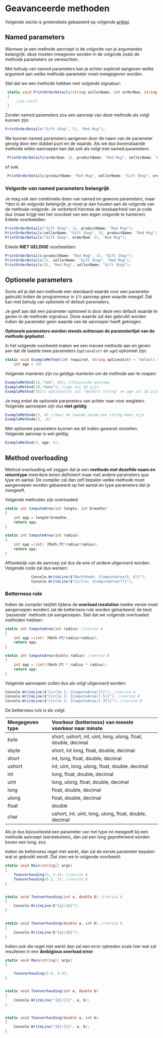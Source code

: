 # Geavanceerde methoden

Volgende sectie is grotendeels gebaseerd op volgende [artikel](https://docs.microsoft.com/en-us/dotnet/csharp/programming-guide/classes-and-structs/named-and-optional-arguments).

## Named parameters

Wanneer je een methode aanroept is de volgorde van je argumenten belangrijk: deze moeten meegeven worden in de volgorde zoals de methode parameters ze verwachten.

Met behulp van named parameters kan je echter expliciet aangeven welke argument aan welke methode-parameter moet meegegeven worden.

Stel dat we een methode hebben met volgende signatuur:

```csharp
 static void PrintOrderDetails(string sellerName, int orderNum, string productName)
 {
     //do stuff
 }
```

Zonder named parameters zou een aanroep van deze methode als volgt kunnen zijn:

```csharp
PrintOrderDetails("Gift Shop", 31, "Red Mug");
```

We kunnen named parameters aangeven door de naam van de parameter gevolg door een dubbel punt en de waarde. Als we dus bovenstaande methode willen aanroepen kan dat ook als volgt met named parameters:

```csharp
 PrintOrderDetails(orderNum: 31, productName: "Red Mug", sellerName: "Gift Shop");
```

of ook:

```csharp
 PrintOrderDetails(productName: "Red Mug", sellerName: "Gift Shop", orderNum: 31);
```

### Volgorde van named parameters belangrijk

Je mag ook een combinatie doen van named en gewone parameters, maar _\*dan is de volgorde belangrijk_: je moet je dan houden aan de volgorde van de methode-volgorde. Je verbeterd hiermee de leesbaarheid van je code dus \(maar krijgt niet het voordeel van een eigen volgorde te hanteren\). Enkele voorbeelden:

```csharp
PrintOrderDetails("Gift Shop", 31, productName: "Red Mug");
PrintOrderDetails(sellerName: "Gift Shop", 31, productName: "Red Mug");    // C# 7.2 onwards
PrintOrderDetails("Gift Shop", orderNum: 31, "Red Mug");
```

Enkele **NIET GELDIGE** voorbeelden:

```csharp
PrintOrderDetails(productName: "Red Mug", 31, "Gift Shop");
PrintOrderDetails(31, sellerName: "Gift Shop", "Red Mug");
PrintOrderDetails(31, "Red Mug", sellerName: "Gift Shop");
```

## Optionele parameters

Soms wil je dat een methode een standaard waarde voor een parameter gebruikt indien de programmeur in z'n aanroep geen waarde meegaf. Dat kan met behulp van optionele of default parameters.

Je geef aan dat een parameter optioneel is door deze een default waarde te geven in de methode-signatuur. Deze waarde zal dan gebruikt worden indien de parameter geen waarde van de aanroeper heeft gekregen.

**Optionele parameters worden steeds achteraan de parameterlijst van de methode geplaatst** .

In het volgende voorbeeld maken we een nieuwe methode aan en geven aan dat de laatste twee parameters \(`optionalstr` en `age`\) optioneel zijn:

```csharp
static void ExampleMethod(int required, string optionalstr = "default string",
    int age = 10)
```

Volgende manieren zijn nu geldige manieren om de methode aan te roepen:

```csharp
ExampleMethod(15,"tim", 25); //klassieke aanroep
ExampleMethod(20,"dams"); //age zal 10 zijn
ExampleMethod(35)// optionalstr zal "default string" en age zal 10 zijn
```

Je mag enkel de optionele parameters van achter naar voor weglaten. Volgende aanroepen zijn dus **niet geldig**:

```csharp
ExampleMethode(3, 4) //daar de tweede param een string moet zijn
ExampleMethode(3, ,4)
```

Met optionele parameters kunnen we dit indien gewenst omzeilen. Volgende aanroep is wel geldig:

```csharp
ExampleMethod(3, age: 4);
```

## Method overloading

Method overloading wil zeggen dat je een **methode met dezelfde naam en returntype** meerdere keren definieert maar met andere parameters qua type en aantal. De compiler zal dan zelf bepalen welke methode moet aangeroepen worden gebaseerd op het aantal en type parameters dat je meegeeft.

Volgende methoden zijn overloaded:

```csharp
static int ComputeArea(int lengte, int breedte)
{
    int opp = lengte*breedte;
    return opp;
}

static int ComputeArea(int radius)
{
    int opp =(int) (Math.PI*radius*radius);
    return opp;
}
```

Afhankelijk van de aanroep zal dus de ene of andere uitgevoerd worden. Volgende code zal dus werken:

```csharp
            Console.WriteLine($"Rechthoek: {ComputeArea(5, 6)}");
            Console.WriteLine($"Circle: {ComputeArea(7)}");
```

### Betterness rule

Indien de compiler twijfelt tijdens de **overload resolution** \(welke versie moet aangeroepen worden\) zal de betterness rule worden gehanteerd: de best 'passende' methode zal aangeroepen. Stel dat we volgende overloaded methoden hebben:

```csharp
static int ComputeArea(int radius) //versie A
{
    int opp =(int) (Math.PI*radius*radius);
    return opp;
}

static int ComputeArea(double radius) //versie B
{
    int opp = (int)(Math.PI * radius * radius);
    return opp;
}
```

Volgende aanroepen zullen dus als volgt uitgevoerd worden:

```csharp
Console.WriteLine($"Circle 1: {ComputeArea(7)}"); //versie A
Console.WriteLine($"Circle 2: {ComputeArea(7.5)}"); //versie B
Console.WriteLine($"Circle 3: {ComputeArea(7.3f)}"); //versie B
```

De betterness ruls is als volgt:

| Meegegeven type | Voorkeur \(betterness\) van meeste voorkeur naar minste |
| :--- | :--- |
| byte | short, ushort, int, uint, long, ulong, float, double, decimal |
| sbyte | short, int long, float, double, decimal |
| short | int, long, float, double, decimal |
| ushort | int, uint, long, ulong, float, double, decimal |
| int | long, float, double, decimal |
| uint | long, ulong, float, double, decimal |
| long | float, double, decimal |
| ulong | float, double, decimal |
| float | double |
| char | ushort, int, uint, long, ulong, float, double, decimal |

Als je dus bijvoorbeeld een parameter van het type int meegeeft bij een methode aanroept \(eerstekolom\), dan zal een long geprefereerd worden boven een long, enz.

Indien de betterness regel niet werkt, dan zal de eerste parameter bepalen wat er gebruikt wordt. Dat zien we in volgende voorbeeld:

```csharp
static void Main(string[] args)
{
    Toonverhouding(5, 3.4); //versie A
    Toonverhouding(6.2, 3); //versie B
}


static void Toonverhouding(int a, double b) //versie A
{
    Console.WriteLine($"{a}/{b}");
}


static void Toonverhouding(double a, int b) //versie B
{
    Console.WriteLine($"{a}/{b}");
}
```

Indien ook die regel niet werkt dan zal een error optreden zoals hier wat zal resulteren in een **Ambigious overload error**:

```csharp
static void Main(string[] args)
{

    Toonverhouding(5.6, 3.4);  
}


static void Toonverhouding(int a, double b)
{
    Console.WriteLine("{0}/{1}", a, b);
}


static void Toonverhouding(double a, int b)
{
    Console.WriteLine("{0}/{1}", a, b);
}
```

